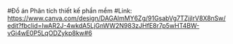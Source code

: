 #Đồ án Phân tích thiết kế phần mềm
#Link: https://www.canva.com/design/DAGAlmMY6Zg/91GsabVg7TZjjIrV8X8nSw/edit?fbclid=IwAR2J-4wkdA5LjGnWW2N983zJHfE8r7p5wHT4BW-vGi4wE0P5LqODZykp8kw#6
